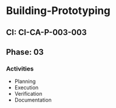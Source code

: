 # Building-Prototyping

## CI: CI-CA-P-003-003
## Phase: 03

### Activities
- Planning
- Execution
- Verification
- Documentation
